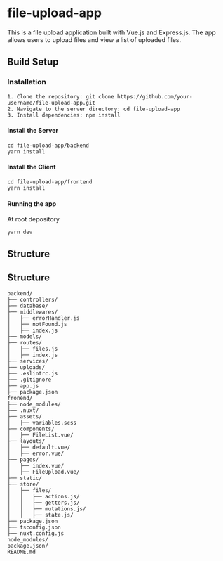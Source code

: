 # file-upload-app

This is a file upload application built with Vue.js and Express.js. The app allows users to upload files and view a list of uploaded files.

## Build Setup

### Installation
```
1. Clone the repository: git clone https://github.com/your-username/file-upload-app.git
2. Navigate to the server directory: cd file-upload-app
3. Install dependencies: npm install
```
#### Install the Server
```
cd file-upload-app/backend
yarn install
```

#### Install the Client
```
cd file-upload-app/frontend
yarn install
```

#### Running the app
At root depository
```
yarn dev
```
## Structure
## Structure
```
backend/
├── controllers/
├── database/
├── middlewares/
│   ├── errorHandler.js
│   ├── notFound.js
│   ├── index.js
├── models/
├── routes/
│   ├── files.js
│   ├── index.js
├── services/
├── uploads/
├── .eslintrc.js
├── .gitignore
├── app.js
├── package.json
fronend/
├── node_modules/
├── .nuxt/
├── assets/
│   ├── variables.scss
├── components/
│   ├── FileList.vue/
├── layouts/
│   ├── default.vue/
│   ├── error.vue/
├── pages/
│   ├── index.vue/
│   ├── FileUpload.vue/
├── static/
├── store/
│   ├── files/
│   │   ├── actions.js/
│   │   ├── getters.js/
│   │   ├── mutations.js/
│   │   ├── state.js/
├── package.json
├── tsconfig.json
├── nuxt.config.js
node_modules/
package.json/
README.md
```
